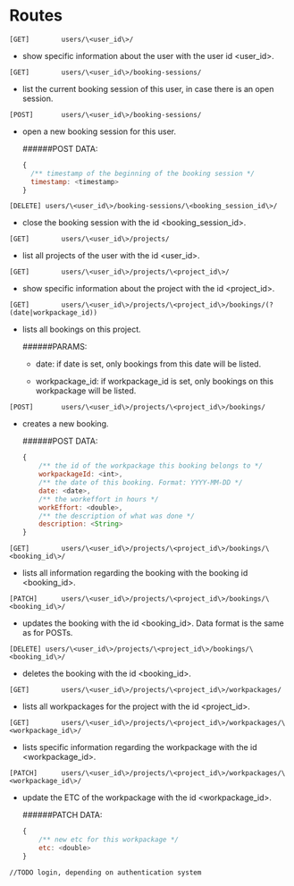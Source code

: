 # Routes

```[GET]		users/\<user_id\>/```
- show specific information about the user with the user id \<user_id\>.

```[GET]		users/\<user_id\>/booking-sessions/```
- list the current booking session of this user, in case there is an open session.

```[POST]		users/\<user_id\>/booking-sessions/```
- open a new booking session for this user.

  ######POST DATA:
  ```js
  {
  	/** timestamp of the beginning of the booking session */
  	timestamp: <timestamp>
  }
  ```

```[DELETE]	users/\<user_id\>/booking-sessions/\<booking_session_id\>/```
- close the booking session with the id \<booking_session_id\>.

```[GET]		users/\<user_id\>/projects/```
- list all projects of the user with the id \<user_id\>.

```[GET]		users/\<user_id\>/projects/\<project_id\>/```
- show specific information about the project with the id \<project_id\>.

```[GET]		users/\<user_id\>/projects/\<project_id\>/bookings/(?(date|workpackage_id))```
- lists all bookings on this project.

	######PARAMS:
	- date:
		if date is set, only bookings from this date will be listed.

	- workpackage_id:
		if workpackage_id is set, only bookings on this workpackage will be listed.

```[POST]		users/\<user_id\>/projects/\<project_id\>/bookings/```
- creates a new booking.

	######POST DATA:
	```js
	{
		/** the id of the workpackage this booking belongs to */
		workpackageId: <int>,
		/** the date of this booking. Format: YYYY-MM-DD */
		date: <date>,
		/** the workeffort in hours */
		workEffort: <double>,
		/** the description of what was done */
		description: <String>
	}
	```

```[GET]		users/\<user_id\>/projects/\<project_id\>/bookings/\<booking_id\>/```
- lists all information regarding the booking with the booking id \<booking_id\>.

```[PATCH]		users/\<user_id\>/projects/\<project_id\>/bookings/\<booking_id\>/```
- updates the booking with the id \<booking_id\>. Data format is the same as for POSTs.

```[DELETE]	users/\<user_id\>/projects/\<project_id\>/bookings/\<booking_id\>/```
- deletes the booking with the id \<booking_id\>.

```[GET]		users/\<user_id\>/projects/\<project_id\>/workpackages/```
- lists all workpackages for the project with the id \<project_id\>.

```[GET]		users/\<user_id\>/projects/\<project_id\>/workpackages/\<workpackage_id\>/```
- lists specific information regarding the workpackage with the id \<workpackage_id\>.

```[PATCH]		users/\<user_id\>/projects/\<project_id\>/workpackages/\<workpackage_id\>/```
- update the ETC of the workpackage with the id \<workpackage_id\>.

	######PATCH DATA:
	```js
	{
		/** new etc for this workpackage */
		etc: <double>
	}
	```


```//TODO login, depending on authentication system```
